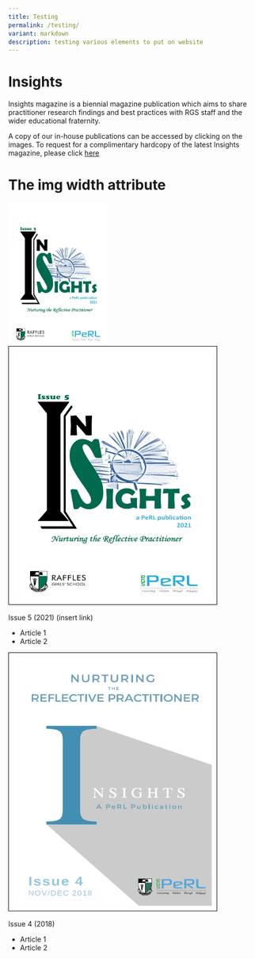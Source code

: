 ```yaml
---
title: Testing
permalink: /testing/
variant: markdown
description: testing various elements to put on website
---
```

# Insights 
Insights magazine is a biennial magazine publication which aims to share practitioner research findings and best practices with RGS staff and the wider educational fraternity.

A copy of our in-house publications can be accessed by clicking on the images. To request for a complimentary hardcopy of the latest Insights magazine, please click&nbsp;[here](https://docs.google.com/forms/d/e/1FAIpQLSfDl4vV7llMZwQXm0aOMw9flvkLZJOhtk3rGtmEIKUAgGVOFQ/viewf)





<h1>The img width attribute</h1>

<img height="auto" width="200" alt="" src="/images/Insights/2021%20insight.png">




<img style="border: 1px solid #000; padding: 10px;" height="500" width="400" alt="Insights issue 5 cover" src="/images/Insights/2021%20insight.png">
	
Issue 5 (2021)  (insert link)
* Article 1
* Article 2

<img style="border: 1px solid #000; padding: 10px;" height="500" width="400" alt="Insights issue 4 cover" src="/images/Insights/2018%20insights.png">

Issue 4 (2018)
* Article 1
* Article 2